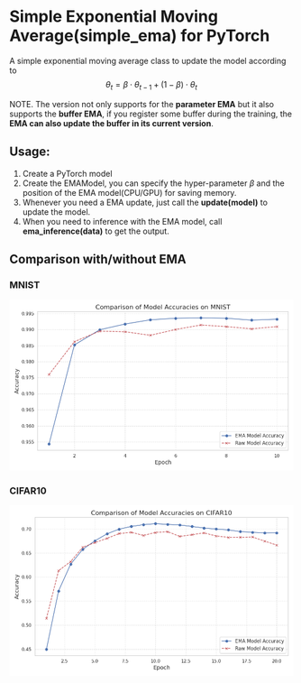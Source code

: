 # Simple Exponential Moving Average(simple_ema) for PyTorch

A simple exponential moving average class to update the model according to 
$$
\theta_{t} = \beta\cdot \theta_{t-1} + (1-\beta)\cdot \theta_{t}
$$

NOTE. The version not only supports for the **parameter EMA** but it also supports the **buffer EMA**, if you register some buffer during the training, the **EMA can also update the buffer in its current version**.

## Usage:
1. Create a PyTorch model
2. Create the EMAModel, you can specify the hyper-parameter $\beta$ and the position of the EMA model(CPU/GPU) for saving memory.  
3. Whenever you need a EMA update, just call the **update(model)** to update the model.
4. When you need to inference with the EMA model, call **ema_inference(data)** to get the output.



## Comparison with/without EMA

### MNIST

![Training Accuracy](./assets/accuracy_comparison_mnist.png)

### CIFAR10

![Training Accuracy](./assets/accuracy_comparison_cifar10.png)
